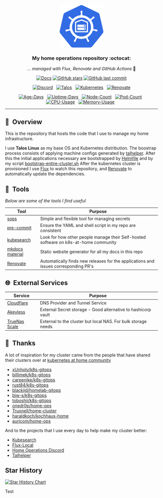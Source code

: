 <div align="center">

<img src="https://raw.githubusercontent.com/rafaribe/home-ops/476a33622545cf385bbd55cf803965bc25d4ae16/docs/src/images/logo.png" align="center" width="144px" height="144px"/>

### My home operations repository :octocat:

_... managed with Flux, Renovate and GitHub Actions_ :robot:

</div>


<div align="center">

[![Docs](https://img.shields.io/static/v1.svg?color=009688&labelColor=555555&logoColor=ffffff&style=for-the-badge&label=Homelab&message=Docs&logo=readthedocs)](https://rafaribe.github.io/home-ops/ "Documentation for this repository.")
[![GitHub stars](https://img.shields.io/github/stars/rafaribe/home-ops?color=green&style=for-the-badge)](https://github.com/rafaribe/home-ops/stargazers "This repo star count")
[![GitHub last commit](https://img.shields.io/github/last-commit/rafaribe/home-ops?color=purple&style=for-the-badge)](https://github.com/rafaribe/home-ops/commits/main "Commit History")

</div>

<div align="center">

[![Discord](https://img.shields.io/discord/673534664354430999?style=for-the-badge&label&logo=discord&logoColor=white&color=blue)](https://discord.gg/home-operations)&nbsp;&nbsp;
[![Talos](https://img.shields.io/endpoint?url=https%3A%2F%2Fkromgo.rafaribe.com%2Ftalos_version&style=for-the-badge&logo=talos&logoColor=white&color=blue&label=%20)](https://talos.dev)&nbsp;&nbsp;
[![Kubernetes](https://img.shields.io/endpoint?url=https%3A%2F%2Fkromgo.rafaribe.com%2Fkubernetes_version&style=for-the-badge&logo=kubernetes&logoColor=white&color=blue&label=%20)](https://kubernetes.io)&nbsp;&nbsp;
[![Renovate](https://img.shields.io/github/actions/workflow/status/onedr0p/home-ops/renovate.yaml?branch=main&label=&logo=renovatebot&style=for-the-badge&color=blue)](https://github.com/rafaribe/home-ops/actions/workflows/renovate.yaml)

</div>

<div align="center">

[![Age-Days](https://img.shields.io/endpoint?url=https%3A%2F%2Fkromgo.rafaribe.com%2Fcluster_age_days&style=flat-square&label=Age)](https://github.com/kashalls/kromgo)&nbsp;&nbsp;
[![Uptime-Days](https://img.shields.io/endpoint?url=https%3A%2F%2Fkromgo.rafaribe.com%2Fcluster_uptime_days&style=flat-square&label=Uptime)](https://github.com/kashalls/kromgo)&nbsp;&nbsp;
[![Node-Count](https://img.shields.io/endpoint?url=https%3A%2F%2Fkromgo.rafaribe.com%2Fcluster_node_count&style=flat-square&label=Nodes)](https://github.com/kashalls/kromgo)&nbsp;&nbsp;
[![Pod-Count](https://img.shields.io/endpoint?url=https%3A%2F%2Fkromgo.rafaribe.com%2Fcluster_pod_count&style=flat-square&label=Pods)](https://github.com/kashalls/kromgo)&nbsp;&nbsp;
[![CPU-Usage](https://img.shields.io/endpoint?url=https%3A%2F%2Fkromgo.rafaribe.com%2Fcluster_cpu_usage&style=flat-square&label=CPU)](https://github.com/kashalls/kromgo)&nbsp;&nbsp;
[![Memory-Usage](https://img.shields.io/endpoint?url=https%3A%2F%2Fkromgo.rafaribe.com%2Fcluster_memory_usage&style=flat-square&label=Memory)](https://github.com/kashalls/kromgo)&nbsp;&nbsp;
</div>


---

## :book:&nbsp; Overview

This is the repository that hosts the code that I use to manage my home infrastructure.

I use **Talos Linux**  as my base OS and Kubernetes distribution. The boostrap process consists of applying machine configs generated by [talhelper](https://github.com/budimanjojo/talhelper). After this the initial applications necessary are bootstrapped by [Helmfile](https://github.com/helmfile/helmfile) and by my script [bootstrap-entire-cluster.sh](https://github.com/rafaribe/home-ops/blob/main/kubernetes/main/bootstrap/bootstrap-entire-cluster.sh)
After the kubernetes cluster is provisioned I use [Flux](https://fluxcd.io/) to watch this repository, and [Renovate](https://renovate.io/) to automatically update the dependencies.

## :wrench:&nbsp; Tools

_Below are some of the tools I find useful_

| Tool                                                            | Purpose                                                                              |
|-----------------------------------------------------------------|--------------------------------------------------------------------------------------|
| [sops](https://github.com/mozilla/sops)                         | Simple and flexible tool for managing secrets                                        |
| [pre-commit](https://github.com/pre-commit/pre-commit)          | Ensure the YAML and shell script in my repo are consistent                           |
| [kubesearch](https://kubesearch.dev/)                           | Look for how other people manage their Self-hosted software on k8s-at-home community |
| [mkdocs material](https://squidfunk.github.io/mkdocs-material/) | Static website generator for all my docs in this repo                                |
| [Renovate](https://docs.renovatebot.com/)                       | Automatically finds new releases for the applications and issues corresponding PR's  |


## :globe_with_meridians:&nbsp; External Services

| Service                                                            | Purpose                                                                              |
|-----------------------------------------------------------------|--------------------------------------------------------------------------------------|
| [Cloudflare](https://www.cloudflare.com/)                         | DNS Provider and Tunnel Service                                                        |
| [Akeyless](https://www.akeyless.io/)                             | External Secret storage - Good alternative to hashicorp vault                          |
| [TrueNas Scale](https://www.truenas.com/truenas-scale/)          | External to the cluster but local NAS. For bulk storage needs                         |

## :handshake:&nbsp; Thanks

A lot of inspiration for my cluster came from the people that have shared their clusters over at [kubernetes at home community](https://github.com/k8s-at-home)

- [xUnholy/k8s-gitops](https://github.com/xUnholy/k8s-gitops)
- [billimek/k8s-gitops](https://github.com/billimek/k8s-gitops)
- [carpenike/k8s-gitops](https://github.com/carpenike/k8s-gitops)
- [rust84/k8s-gitops](https://github.com/rust84/k8s-gitops)
- [blackjid/homelab-gitops](https://github.com/blackjid/homelab-gitops)
- [bjw-s/k8s-gitops](https://github.com/bjw-s/k8s-gitops)
- [toboshii/k8s-gitops](https://github.com/toboshii/k8s-gitops)
- [onedr0p/home-ops](https://github.com/onedr0p/home-ops)
- [Truxnell/home-cluster](https://github.com/Truxnell/home-cluster)
- [haraldkoch/kochhaus-home](https://github.com/haraldkoch/kochhaus-home)
- [auricom/home-ops](https://github.com/auricom/home-ops)

And to the projects that I use every day to help make my cluster better:

- [Kubesearch](https://kubesearch.dev/)
- [Flux-Local](https://github.com/allenporter/flux-local)
- [Home Operations Discord](https://discord.gg/qBnQsM3y)
- [Talhelper](https://github.com/budimanjojo/talhelper)


## Star History

[![Star History Chart](https://api.star-history.com/svg?repos=rafaribe/home-ops&type=Date)](https://star-history.com/#rafaribe/home-ops&Date)

Test
